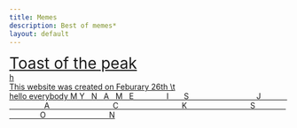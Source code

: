 ```yaml
---
title: Memes
description: Best of memes*
layout: default
---
```

<style>
    .headline{font-size:1.75rem;}
</style>
<span class="headline">[Toast of the peak](https://youtu.be/7FEuZYRx41M)</span><br>
[h](https://youtu.be/7FEuZYRx41M?t=247)<br>
[This website was created on Feburary 26th \t](https://youtu.be/7FEuZYRx41M?t=264)<br>
[hello everybody M Y &nbsp; N &nbsp; A &nbsp; M &nbsp; E &nbsp; &nbsp; &nbsp; &nbsp; &nbsp; &nbsp; &nbsp; I &nbsp; &nbsp; &nbsp; S &nbsp; &nbsp; &nbsp; &nbsp; &nbsp; &nbsp; &nbsp; &nbsp; &nbsp; &nbsp; &nbsp; &nbsp; &nbsp; &nbsp; &nbsp; J &nbsp; &nbsp; &nbsp; &nbsp; &nbsp; &nbsp; &nbsp; &nbsp; &nbsp; &nbsp; &nbsp; &nbsp; &nbsp; &nbsp; A &nbsp; &nbsp; &nbsp; &nbsp; &nbsp; &nbsp; &nbsp; &nbsp; &nbsp; &nbsp; &nbsp; &nbsp; &nbsp; &nbsp; C &nbsp; &nbsp; &nbsp; &nbsp; &nbsp; &nbsp; &nbsp; &nbsp; &nbsp; &nbsp; &nbsp; &nbsp; &nbsp; &nbsp; K &nbsp; &nbsp; &nbsp; &nbsp; &nbsp; &nbsp; &nbsp; &nbsp; &nbsp; &nbsp; &nbsp; &nbsp; &nbsp; &nbsp; S &nbsp; &nbsp; &nbsp; &nbsp; &nbsp; &nbsp; &nbsp; &nbsp; &nbsp; &nbsp; &nbsp; &nbsp; &nbsp; &nbsp; O &nbsp; &nbsp; &nbsp; &nbsp; &nbsp; &nbsp; &nbsp; &nbsp; &nbsp; &nbsp; &nbsp; &nbsp; &nbsp; &nbsp; N](https://youtu.be/7FEuZYRx41M?t=370)<br>
